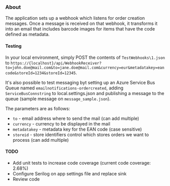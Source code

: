 ### About
The application sets up a webhook which listens for order creation messages. Once a message is received on that webhook, it transforms it into an email that includes barcode images for items that have the code defined as metadata.

#### Testing
In your local environment, simply POST the contents of `TestWebhooks\1.json` to `https://{localhost}/api/WebhookReceiver?to=john.doe@mail.com&to=jane.doe@mail.com&currency=eur&metadatakey=eancode&storeId=1234&storeId=12345`.

It's also possible to test messaging byt setting up an Azure Service Bus Queue named `emailnotifications-ordercreated`, adding `ServiceBusConnstring` to local.settings.json and publishing a message to the queue (sample message on `message_sample.json`).

The parameters are as follows:
- `to` - email address where to send the mail (can add multiple)
- `currency` - currency to be displayed in the mail
- `metadatakey` - metadata key for the EAN code (case sensitive)
- `storeid` - store identifiers control which stores orders we want to process (can add multiple)

#### TODO
- Add unit tests to increase code coverage (current code coverage: 2.68%)
- Configure Serilog on app settings file and replace sink
- Review code